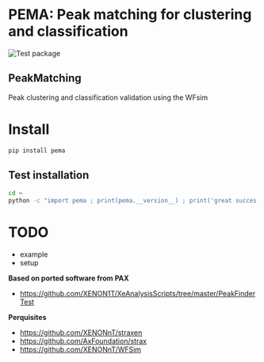 # PEMA: Peak matching for clustering and classification
![Test package](https://github.com/XENONnT/peak_matching/workflows/Test%20package/badge.svg)
## PeakMatching
Peak clustering and classification validation using the WFsim


# Install
```bash
pip install pema
```
## Test installation
```bash
cd ~
python -c "import pema ; print(pema.__version__) ; print('great succes')
```

# TODO
 - example
 - setup

**Based on ported software from PAX**
  * https://github.com/XENON1T/XeAnalysisScripts/tree/master/PeakFinderTest

**Perquisites**
  * https://github.com/XENONnT/straxen
  * https://github.com/AxFoundation/strax
  * https://github.com/XENONnT/WFSim
